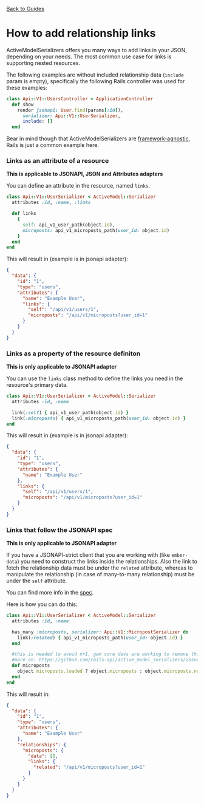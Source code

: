 [Back to Guides](../README.md)

# How to add relationship links

ActiveModelSerializers offers you many ways to add links in your JSON, depending on your needs.
The most common use case for links is supporting nested resources.

The following examples are without included relationship data (`include` param is empty),
specifically the following Rails controller was used for these examples:

```ruby
class Api::V1::UsersController < ApplicationController
  def show
    render jsonapi: User.find(params[:id]),
      serializer: Api::V1::UserSerializer,
      include: []
  end
```

Bear in mind though that ActiveModelSerializers are [framework-agnostic](outside_controller_use.md), Rails is just a common example here.

### Links as an attribute of a resource
**This is applicable to JSONAPI, JSON and Attributes adapters**

You can define an attribute in the resource, named `links`.

```ruby
class Api::V1::UserSerializer < ActiveModel::Serializer
  attributes :id, :name, :links

  def links
    {
      self: api_v1_user_path(object.id),
      microposts: api_v1_microposts_path(user_id: object.id)
    }
  end
end
```

This will result in (example is in jsonapi adapter):
```json
{
  "data": {
    "id": "1",
    "type": "users",
    "attributes": {
      "name": "Example User",
      "links": {
        "self": "/api/v1/users/1",
        "microposts": "/api/v1/microposts?user_id=1"
      }
    }
  }
}
```


### Links as a property of the resource definiton
**This is only applicable to JSONAPI adapter**

You can use the `links` class method to define the links you need in the resource's primary data.

```ruby
class Api::V1::UserSerializer < ActiveModel::Serializer
  attributes :id, :name

  link(:self) { api_v1_user_path(object.id) }
  link(:microposts) { api_v1_microposts_path(user_id: object.id) }
end
```

This will result in (example is in jsonapi adapter):
```json
{
  "data": {
    "id": "1",
    "type": "users",
    "attributes": {
      "name": "Example User"
    },
    "links": {
      "self": "/api/v1/users/1",
      "microposts": "/api/v1/microposts?user_id=1"
    }
  }
}
```

### Links that follow the JSONAPI spec
**This is only applicable to JSONAPI adapter**

If you have a JSONAPI-strict client that you are working with (like `ember-data`)
you need to construct the links inside the relationships. Also the link to fetch the
relationship data must be under the `related` attribute, whereas to manipulate the
relationship (in case of many-to-many relationship) must be under the `self` attribute.

You can find more info in the [spec](http://jsonapi.org/format/#document-resource-object-relationships).

Here is how you can do this:

```ruby
class Api::V1::UserSerializer < ActiveModel::Serializer
  attributes :id, :name

  has_many :microposts, serializer: Api::V1::MicropostSerializer do
    link(:related) { api_v1_microposts_path(user_id: object.id) }
  end

  #this is needed to avoid n+1, gem core devs are working to remove this necessity
  #more on: https://github.com/rails-api/active_model_serializers/issues/1325
  def microposts
    object.microposts.loaded ? object.microposts : object.microposts.none
  end
end
```

This will result in:

```json
{
  "data": {
    "id": "1",
    "type": "users",
    "attributes": {
      "name": "Example User"
    },
    "relationships": {
      "microposts": {
        "data": [],
        "links": {
          "related": "/api/v1/microposts?user_id=1"
        }
      }
    }
  }
}
```
